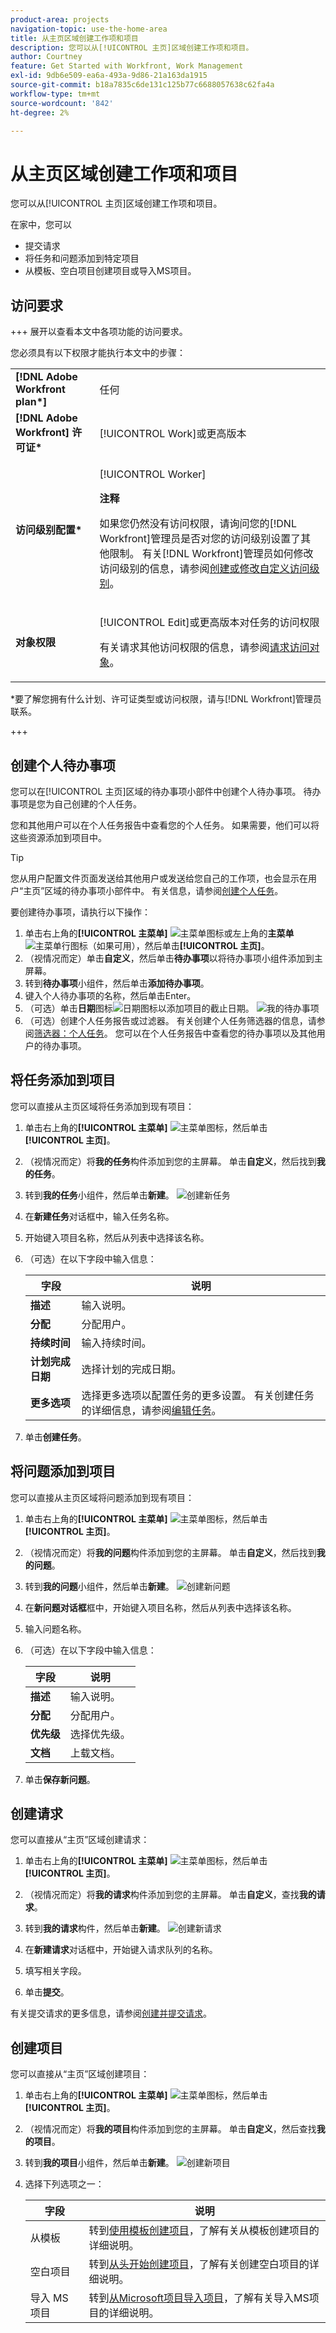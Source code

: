 ```yaml
---
product-area: projects
navigation-topic: use-the-home-area
title: 从主页区域创建工作项和项目
description: 您可以从[!UICONTROL 主页]区域创建工作项和项目。
author: Courtney
feature: Get Started with Workfront, Work Management
exl-id: 9db6e509-ea6a-493a-9d86-21a163da1915
source-git-commit: b18a7835c6de131c125b77c6688057638c62fa4a
workflow-type: tm+mt
source-wordcount: '842'
ht-degree: 2%

---
```


# 从主页区域创建工作项和项目

您可以从[!UICONTROL 主页]区域创建工作项和项目。

在家中，您可以

* 提交请求
* 将任务和问题添加到特定项目
* 从模板、空白项目创建项目或导入MS项目。

## 访问要求

+++ 展开以查看本文中各项功能的访问要求。

您必须具有以下权限才能执行本文中的步骤：

<table style="table-layout:auto"> 
 <col> 
 <col> 
 <tbody> 
  <tr> 
   <td role="rowheader"><strong>[!DNL Adobe Workfront plan*]</strong></td> 
   <td> <p>任何</p> </td> 
  </tr> 
  <tr> 
   <td role="rowheader"><strong>[!DNL Adobe Workfront] 许可证*</strong></td> 
   <td> <p>[!UICONTROL Work]或更高版本</p> </td> 
  </tr> 
  <tr> 
   <td role="rowheader"><strong>访问级别配置*</strong></td> 
   <td> <p>[!UICONTROL Worker]</p> <p><b>注释</b></p> 
   <p>如果您仍然没有访问权限，请询问您的[!DNL Workfront]管理员是否对您的访问级别设置了其他限制。 有关[!DNL Workfront]管理员如何修改访问级别的信息，请参阅<a href="../../../administration-and-setup/add-users/configure-and-grant-access/create-modify-access-levels.md" class="MCXref xref">创建或修改自定义访问级别</a>。</p> </td> 
  </tr> 
  <tr> 
   <td role="rowheader"><strong>对象权限</strong></td> 
   <td> <p>[!UICONTROL Edit]或更高版本对任务的访问权限</p> <p>有关请求其他访问权限的信息，请参阅<a href="../../../workfront-basics/grant-and-request-access-to-objects/request-access.md" class="MCXref xref">请求访问对象</a>。</p> </td> 
  </tr> 
 </tbody> 
</table>

&#42;要了解您拥有什么计划、许可证类型或访问权限，请与[!DNL Workfront]管理员联系。

+++

## 创建个人待办事项

您可以在[!UICONTROL 主页]区域的待办事项小部件中创建个人待办事项。 待办事项是您为自己创建的个人任务。

您和其他用户可以在个人任务报告中查看您的个人任务。 如果需要，他们可以将这些资源添加到项目中。

>[!TIP]
>
>您从用户配置文件页面发送给其他用户或发送给您自己的工作项，也会显示在用户“主页”区域的待办事项小部件中。 有关信息，请参阅[创建个人任务](/help/quicksilver/workfront-basics/updating-work-items-and-viewing-updates/create-personal-tasks.md)。


要创建待办事项，请执行以下操作：

1. 单击右上角的&#x200B;**[!UICONTROL 主菜单]** ![主菜单图标](assets/main-menu-icon.png)或左上角的&#x200B;**主菜单** ![主菜单行图标](assets/lines-main-menu.png)（如果可用），然后单击&#x200B;**[!UICONTROL 主页]**。
1. （视情况而定）单击&#x200B;**自定义**，然后单击&#x200B;**待办事项**&#x200B;以将待办事项小组件添加到主屏幕。
1. 转到&#x200B;**待办事项**&#x200B;小组件，然后单击&#x200B;**添加待办事项**。
1. 键入个人待办事项的名称，然后单击Enter。
1. （可选）单击&#x200B;**日期**&#x200B;图标![日期图标](assets/date-icon.png)以添加项目的截止日期。
   ![我的待办事项](assets/my-work-to-dos.png)
1. （可选）创建个人任务报告或过滤器。 有关创建个人任务筛选器的信息，请参阅[筛选器：个人任务](/help/quicksilver/reports-and-dashboards/reports/custom-view-filter-grouping-samples/filter-personal-tasks.md)。
您可以在个人任务报告中查看您的待办事项以及其他用户的待办事项。

## 将任务添加到项目

您可以直接从主页区域将任务添加到现有项目：

1. 单击右上角的&#x200B;**[!UICONTROL 主菜单]** ![主菜单图标](assets/main-menu-icon.png)，然后单击&#x200B;**[!UICONTROL 主页]**。
1. （视情况而定）将&#x200B;**我的任务**&#x200B;构件添加到您的主屏幕。 单击&#x200B;**自定义**，然后找到&#x200B;**我的任务**。
1. 转到&#x200B;**我的任务**&#x200B;小组件，然后单击&#x200B;**新建**。
   ![创建新任务](assets/create-new-task.png)
1. 在&#x200B;**新建任务**&#x200B;对话框中，输入任务名称。
1. 开始键入项目名称，然后从列表中选择该名称。
1. （可选）在以下字段中输入信息：

   | 字段 | 说明 |
   |----------|----------|
   | **描述** | 输入说明。 |
   | **分配** | 分配用户。 |
   | **持续时间** | 输入持续时间。 |
   | **计划完成日期** | 选择计划的完成日期。 |
   | **更多选项** | 选择更多选项以配置任务的更多设置。 有关创建任务的详细信息，请参阅[编辑任务](/help/quicksilver/manage-work/tasks/manage-tasks/edit-tasks.md)。 |

1. 单击&#x200B;**创建任务**。


## 将问题添加到项目

您可以直接从主页区域将问题添加到现有项目：

1. 单击右上角的&#x200B;**[!UICONTROL 主菜单]** ![主菜单图标](assets/main-menu-icon.png)，然后单击&#x200B;**[!UICONTROL 主页]**。
1. （视情况而定）将&#x200B;**我的问题**&#x200B;构件添加到您的主屏幕。 单击&#x200B;**自定义**，然后找到&#x200B;**我的问题**。
1. 转到&#x200B;**我的问题**&#x200B;小组件，然后单击&#x200B;**新建**。
   ![创建新问题](assets/create-new-issue.png)
1. 在&#x200B;**新问题对话框**&#x200B;框中，开始键入项目名称，然后从列表中选择该名称。
1. 输入问题名称。
1. （可选）在以下字段中输入信息：

   | 字段 | 说明 |
   |----------|----------|
   | **描述** | 输入说明。 |
   | **分配** | 分配用户。 |
   | **优先级** | 选择优先级。 |
   | **文档** | 上载文档。 |

1. 单击&#x200B;**保存新问题**。

## 创建请求

您可以直接从“主页”区域创建请求：

1. 单击右上角的&#x200B;**[!UICONTROL 主菜单]** ![主菜单图标](assets/main-menu-icon.png)，然后单击&#x200B;**[!UICONTROL 主页]**。
1. （视情况而定）将&#x200B;**我的请求**&#x200B;构件添加到您的主屏幕。 单击&#x200B;**自定义**，查找&#x200B;**我的请求**。
1. 转到&#x200B;**我的请求**&#x200B;构件，然后单击&#x200B;**新建**。
   ![创建新请求](assets/create-new-request.png)

1. 在&#x200B;**新建请求**&#x200B;对话框中，开始键入请求队列的名称。
1. 填写相关字段。
1. 单击&#x200B;**提交**。

有关提交请求的更多信息，请参阅[创建并提交请求](/help/quicksilver/manage-work/requests/create-requests/create-submit-requests.md)。

## 创建项目

您可以直接从“主页”区域创建项目：

1. 单击右上角的&#x200B;**[!UICONTROL 主菜单]** ![主菜单图标](assets/main-menu-icon.png)，然后单击&#x200B;**[!UICONTROL 主页]**。
1. （视情况而定）将&#x200B;**我的项目**&#x200B;构件添加到您的主屏幕。 单击&#x200B;**自定义**，然后查找&#x200B;**我的项目**。
1. 转到&#x200B;**我的项目**&#x200B;小组件，然后单击&#x200B;**新建**。
   ![创建新项目](assets/create-new-project.png)
1. 选择下列选项之一：

   | 字段 | 说明 |
   |----------|----------|
   | 从模板 | 转到[使用模板创建项目](/help/quicksilver/manage-work/projects/create-projects/create-project-from-template.md)，了解有关从模板创建项目的详细说明。 |
   | 空白项目 | 转到[从头开始创建项目](/help/quicksilver/manage-work/projects/create-projects/create-project.md#create-a-project-from-scratch)，了解有关创建空白项目的详细说明。 |
   | 导入 MS 项目 | 转到[从Microsoft项目导入项目](/help/quicksilver/manage-work/projects/create-projects/import-project-from-ms-project.md)，了解有关导入MS项目的详细说明。 |


<!--
## Create a board

You can create a board directly from the Home area:

1. Click the **[!UICONTROL Main Menu]** ![Main Menu icon](assets/main-menu-icon.png) in the upper-right corner, then click **[!UICONTROL Home]**.
1. (Conditional) Add the **Boards** widget to your home screen. Click **Customize**, and find **Boards**. -->





<!--
## Delete a to-do item

1. Click the **[!UICONTROL Main Menu]** ![Main Menu icon](assets/main-menu-icon.png) in the upper-right corner, then click **[!UICONTROL Home]**.
1. Go to the to-do widget.
1. Hover over the item, then click the **Delete** icon ![Delete icon](assets/delete-to-do.png). 

## Edit a to-do item

1. Click the **[!UICONTROL Main Menu]** ![Main Menu icon](assets/main-menu-icon.png) in the upper-right corner, then click **[!UICONTROL Home]**.
1. Go to the to-do widget.
1. Edit the item name.
1. Click on the **Date** icon ![Date icon](assets/date-icon.png) to add or adjust a due date. -->

